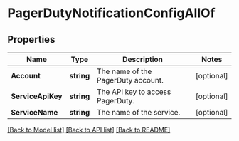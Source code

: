 # PagerDutyNotificationConfigAllOf

## Properties

Name | Type | Description | Notes
------------ | ------------- | ------------- | -------------
**Account** | **string** | The name of the PagerDuty account. | [optional] 
**ServiceApiKey** | **string** | The API key to access PagerDuty. | [optional] 
**ServiceName** | **string** | The name of the service. | [optional] 

[[Back to Model list]](../README.md#documentation-for-models) [[Back to API list]](../README.md#documentation-for-api-endpoints) [[Back to README]](../README.md)


